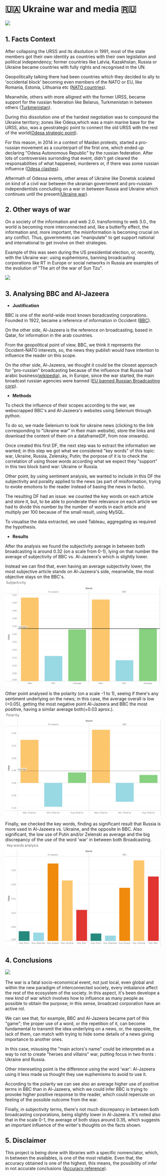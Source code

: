 # 🇺🇦 **Ukraine war and media** 🇷🇺
![](https://media.tenor.com/9wzt_uLIxXAAAAAd/reading-newspaper-richard-williams.gif)

## **1. Facts Context**
After collapsing the URSS and its disolution in 1991, most of the state members got their own identity as countries with their own legislation and political independency; former countries like Latvia, Kazakhstan, Russia or Ukraine became countries with fully rights and recognised in the UN.

Geopolitically talking there had been countries which they decided to ally to 'occidental block' becoming even members of the NATO or EU, like Romania, Estonia, Lithuania etc ([NATO countries](https://www.nato.int/cps/en/natohq/nato_countries.htm)).

Meanwhile, others with more alligned with the former URSS, became support for the russian federation like Belarus, Turkmenistan in between others ([Turkmenistan](https://en.wikipedia.org/wiki/Turkmenistan)).

During this dissolution one of the hardest negotiation was to compound the Ukraine territory; zones like Odesa,which was a main marine base for the URSS, also, was a geostrategic point to connect the old URSS with the rest of the world([Odesa strategic point](https://www.academia.edu/367981/Strategic_Geopolitical_Significance_of_Odessa)).

For this reason, in 2014 in a context of Maidan protests, started a pro-russian movement as a counterpart of the first one, which ended up declaring "Odesa Autonomous Republic" by the russian federation. After lots of controversies surronding that event, didn't get cleared the responsabilities of what happened, murderers or, if there was some russian influence ([Odesa clashes](https://en.wikipedia.org/wiki/2014_Odesa_clashes)).

Aftermath of Odessa events, other areas of Ukraine like Donetsk scalated on kind of a civil war between the ukranian government and pro-russian independentists concluding on a war in between Russia and Ukraine which continues until the present([Ukraine war](https://en.wikipedia.org/wiki/2022_Russian_invasion_of_Ukraine)).

## **2. Other ways of war**
On a society of the information and web 2.0. transforming to web 3.0., the world is becoming more interconnected and, like a butterfly effect, the information and, more important, the misinformation is becoming crucial on any conflict. Thus, governments can "manipulate" to get support national and international to get involve on their strategies. 

Example of this was seen during the US presidential election, or, recently, with the Ukraine war: using euphemisms, banning broadcasting corporations like RT in Europe or social networks in Russia are examples of the evolution of "The art of the war of Sun Tzu".

![](https://media.tenor.com/z4qFpDA4FZQAAAAd/nicolas-cage-smoking.gif)

## **3. Analysing BBC and Al-Jazeera**

- **Justification**

BBC is one of the world-wide most known boradcasting corporations. Founded in 1922, became a reference of information in Occident ([BBC](https://www.bbc.co.uk/aboutthebbc/)).

On the other side, Al-Jazeera is the reference on broadcasting, based in Qatar, for information in the arab countries. 

From the geopolitical point of view, BBC, we think it represents the Occident-NATO interests, so, the news they publish would have intention to influence the reader on this scope.

On the other side, Al-Jazeera, we thought it could be the closest approach for "pro-russian" broadcasting because of the influence that Russia had arabic business([wikipedia](https://en.wikipedia.org/wiki/Russia_and_the_Middle_East)), as, in Europe, since the war started, the main broadcast russian agencies were banned ([EU banned Russian Broadcasting corp](https://www.consilium.europa.eu/en/press/press-releases/2022/03/02/eu-imposes-sanctions-on-state-owned-outlets-rt-russia-today-and-sputnik-s-broadcasting-in-the-eu/)).

- **Methods**

To check the influence of their scopes according to the war, we webscrapped BBC's and Al-Jazeera's websites using Selenium through python.

To do so, we made Selenium to look for ukraine news (clicking to the link corresponding to "Ukraine war" in their main website), store the links and download the content of them on a dataframe(DF, from now onwards).

Once created this first DF, the next step was to extract the information we wanted; in this step we got what we considered "key words" of this topic: war, Ukraine, Russia, Zelensky, Putin; the porpose of it is to check the correlation of using those words according what we expect they "support" in this two block band war: Ukraine or Russia.

Other point, by using sentiment analysis, we wanted to include in this DF the subjectivity and porality applied to the news (as part of misiformation, trying to evoke emotions to the reader instead of basing the news in facts).

The resulting DF had an issue: we counted the key words on each article and store it, but, to be able to ponderate their relevance on each article we had to divide this number by the number of words in each article and multiply per 100 because of the small result, using MySQL.

To visualise the data extracted, we used Tableau, aggregating as required the hypothesis.

- **Results**

After the analysis we found the subjectivity average in between both broadcasting is around 0.32 (on a scale from 0-1), lying on that number the average of subjectivity of BBC vs. Al-Jazeera's which is slightly lower.

Instead we can find that, even having an average subjectivity lower, the most subjective article stands on Al-Jazeera's side, meanwhile, the most objective stays on the BBC's.
![subjectivity](img/Subjectivity.png)

Other point analysed is the polarity (on a scale -1 to 1), seeing if there's any sentiment underlying on the news; in this case, the average overall is low (+0.05), getting the most negative point Al-Jazeera and BBC the most positive, having a similar average both(+0.03 aprox.).
![polarity](img/Polarity.png)

Finally, we checked the key words, finding as significant result that Russia is more used in Al-Jazeera vs. Ukraine, and the opposite in BBC. Also significant, the low use of Putin and/or Zelenski as average and the big discrepancy of the use of the word 'war' in between both Broadcasting.
![key_words](img/key_words.png)

## **4. Conclusions**
![](https://media.tenor.com/6TlxySjAAN0AAAAd/how-is-any-of-this-relevant-lawyer.gif)


The war is a fatal socio-economical event, not just local, even global and within the new paradigm of interconnected society, every imbalance affect the rest of the ecosystem of the society. In this aspect, it's been develope a new kind of war which involves how to influence as many people as possible to obtain the purpose; in this sense, broadcast corporation have an active rol.

We can see that, for example, BBC and Al-Jazeera became part of this "game"; the proper use of a word, or the repetition of it, can become fundamental to transmit the idea underlying on a news, or, the opposite, the lack of them, can match with trying to hide some details of a news giving importance to another ones.

In this case, misusing the "main actors's name" could be interpreted as a way to not to create "heroes and villains" war, putting focus in two fronts : Ukraine and Russia. 

Other intereseting point is the difference using the word 'war': Al-Jazeera using it less made us thought they use euphemisms to avoid to use it.

According to the polarity we can see also an average higher use of positive terms in BBC than in Al-Jazeera, which we could infer BBC is trying to provoke higher positive response to the reader, which could repercute on feeling of the possible outcome from the war.

Finally, in subjectivity terms, there's not much discrepancy in between both broadcasting corporations, being slightly lower in Al-Jazeera. It's noted also that in the scale 0-1, the average of both stays around 0.35, which suggests an important influence of the writer's thoughts on the facts shown.


## **5. Disclaimer**

This project is being done with libraries with a specific nomenclator, which, in between the availables, is one of the most reliable. Even that, the accuracy obtained is one of the highest, this means, the possibility of infer in not accurate conclusions ([Accuracy reference](https://neptune.ai/blog/sentiment-analysis-python-textblob-vs-vader-vs-flair)).
